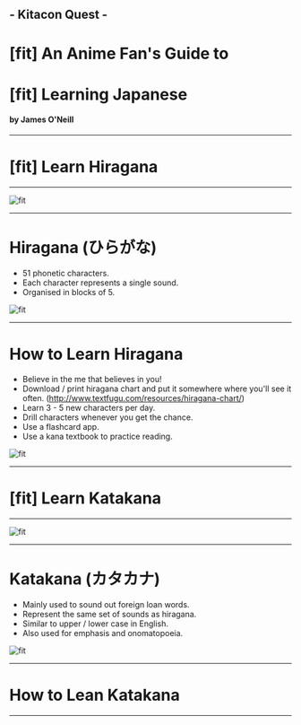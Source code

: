 ## - Kitacon Quest -
# [fit] An Anime Fan's Guide to
# [fit] Learning Japanese

#### by James O'Neill

---

# [fit] Learn Hiragana

---

![fit](hiragana-chart-image.png)

---

# Hiragana (ひらがな)

- 51 phonetic characters.
- Each character represents a single sound.
- Organised in blocks of 5.

![fit](hiragana-chart-image.png)

---

# How to Learn Hiragana

- Believe in the me that believes in you!
- Download / print hiragana chart and put it somewhere where you'll see it often. (http://www.textfugu.com/resources/hiragana-chart/)
- Learn 3 - 5 new characters per day.
- Drill characters whenever you get the chance.
- Use a flashcard app.
- Use a kana textbook to practice reading.

![fit](hiragana-chart-image.png)

---

# [fit] Learn Katakana

---

![fit](katakana-chart-image.png)

---

# Katakana (カタカナ)

- Mainly used to sound out foreign loan words.
- Represent the same set of sounds as hiragana.
- Similar to upper / lower case in English.
- Also used for emphasis and onomatopoeia.

![fit](katakana-chart-image.png)

---

# How to Lean Katakana

---